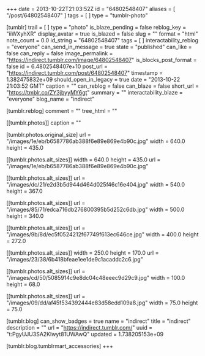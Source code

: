 +++
date = 2013-10-22T21:03:52Z
id = "64802548407"
aliases = [ "/post/64802548407" ]
tags = [ ]
type = "tumblr-photo"

[tumblr]
trail = [ ]
type = "photo"
is_blaze_pending = false
reblog_key = "iiWXyhXR"
display_avatar = true
is_blazed = false
slug = ""
format = "html"
note_count = 0.0
id_string = "64802548407"
tags = [ ]
interactability_reblog = "everyone"
can_send_in_message = true
state = "published"
can_like = false
can_reply = false
image_permalink = "https://indirect.tumblr.com/image/64802548407"
is_blocks_post_format = false
id = 6.4802548407e+10
post_url = "https://indirect.tumblr.com/post/64802548407"
timestamp = 1.382475832e+09
should_open_in_legacy = true
date = "2013-10-22 21:03:52 GMT"
caption = ""
can_reblog = false
can_blaze = false
short_url = "https://tmblr.co/ZY3jbyyMY6gt"
summary = ""
interactability_blaze = "everyone"
blog_name = "indirect"

[tumblr.reblog]
comment = ""
tree_html = ""

[[tumblr.photos]]
caption = ""

[tumblr.photos.original_size]
url = "/images/1e/eb/b6587786ab388f6e89e869e4b90c.jpg"
width = 640.0
height = 435.0

[[tumblr.photos.alt_sizes]]
width = 640.0
height = 435.0
url = "/images/1e/eb/b6587786ab388f6e89e869e4b90c.jpg"

[[tumblr.photos.alt_sizes]]
url = "/images/dc/21/e2d3b5d944d464d025f46c16e404.jpg"
width = 540.0
height = 367.0

[[tumblr.photos.alt_sizes]]
url = "/images/85/71/edca716db276800395b5d252c6db.jpg"
width = 500.0
height = 340.0

[[tumblr.photos.alt_sizes]]
url = "/images/9b/8d/ec5f0524212f67749f613ec646ce.jpg"
width = 400.0
height = 272.0

[[tumblr.photos.alt_sizes]]
width = 250.0
height = 170.0
url = "/images/23/38/6b418bfeae1ee1de9c1acaddc2c6.jpg"

[[tumblr.photos.alt_sizes]]
url = "/images/cd/50/5085914c9e8dc04c48eeec9d29c9.jpg"
width = 100.0
height = 68.0

[[tumblr.photos.alt_sizes]]
url = "/images/09/dd/af45f534392444e83d58edd109a8.jpg"
width = 75.0
height = 75.0

[tumblr.blog]
can_show_badges = true
name = "indirect"
title = "indirect"
description = ""
url = "https://indirect.tumblr.com/"
uuid = "t:PgyUJU3SA2Klwyt81UWAwQ"
updated = 1.738205153e+09

[tumblr.blog.tumblrmart_accessories]
+++
